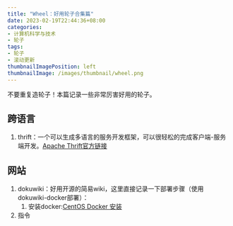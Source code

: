 ```yaml
---
title: "Wheel：好用轮子合集篇"
date: 2023-02-19T22:44:36+08:00
categories:
- 计算机科学与技术
- 轮子
tags:
- 轮子
- 滚动更新
thumbnailImagePosition: left
thumbnailImage: /images/thumbnail/wheel.png
---
```

不要重复造轮子！本篇记录一些非常厉害好用的轮子。
<!--more-->
## 跨语言
1. thrift：一个可以生成多语言的服务开发框架，可以很轻松的完成客户端-服务端开发。[Apache Thrift官方链接](https://thrift.apache.org/)

## 网站
1. dokuwiki：好用开源的简易wiki，这里直接记录一下部署步骤（使用dokuwiki-docker部署）：
   1. 安装docker:[CentOS Docker 安装](https://www.runoob.com/docker/centos-docker-install.html)
2. 指令
   ```bash

   ```